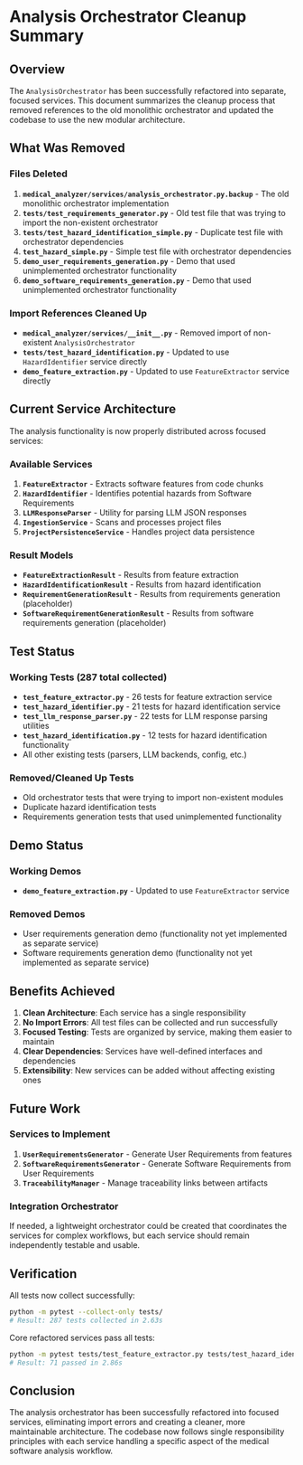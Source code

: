 # Analysis Orchestrator Cleanup Summary

## Overview

The `AnalysisOrchestrator` has been successfully refactored into separate, focused services. This document summarizes the cleanup process that removed references to the old monolithic orchestrator and updated the codebase to use the new modular architecture.

## What Was Removed

### Files Deleted
1. **`medical_analyzer/services/analysis_orchestrator.py.backup`** - The old monolithic orchestrator implementation
2. **`tests/test_requirements_generator.py`** - Old test file that was trying to import the non-existent orchestrator
3. **`tests/test_hazard_identification_simple.py`** - Duplicate test file with orchestrator dependencies
4. **`test_hazard_simple.py`** - Simple test file with orchestrator dependencies
5. **`demo_user_requirements_generation.py`** - Demo that used unimplemented orchestrator functionality
6. **`demo_software_requirements_generation.py`** - Demo that used unimplemented orchestrator functionality

### Import References Cleaned Up
- **`medical_analyzer/services/__init__.py`** - Removed import of non-existent `AnalysisOrchestrator`
- **`tests/test_hazard_identification.py`** - Updated to use `HazardIdentifier` service directly
- **`demo_feature_extraction.py`** - Updated to use `FeatureExtractor` service directly

## Current Service Architecture

The analysis functionality is now properly distributed across focused services:

### Available Services
1. **`FeatureExtractor`** - Extracts software features from code chunks
2. **`HazardIdentifier`** - Identifies potential hazards from Software Requirements
3. **`LLMResponseParser`** - Utility for parsing LLM JSON responses
4. **`IngestionService`** - Scans and processes project files
5. **`ProjectPersistenceService`** - Handles project data persistence

### Result Models
- **`FeatureExtractionResult`** - Results from feature extraction
- **`HazardIdentificationResult`** - Results from hazard identification
- **`RequirementGenerationResult`** - Results from requirements generation (placeholder)
- **`SoftwareRequirementGenerationResult`** - Results from software requirements generation (placeholder)

## Test Status

### Working Tests (287 total collected)
- **`test_feature_extractor.py`** - 26 tests for feature extraction service
- **`test_hazard_identifier.py`** - 21 tests for hazard identification service
- **`test_llm_response_parser.py`** - 22 tests for LLM response parsing utilities
- **`test_hazard_identification.py`** - 12 tests for hazard identification functionality
- All other existing tests (parsers, LLM backends, config, etc.)

### Removed/Cleaned Up Tests
- Old orchestrator tests that were trying to import non-existent modules
- Duplicate hazard identification tests
- Requirements generation tests that used unimplemented functionality

## Demo Status

### Working Demos
- **`demo_feature_extraction.py`** - Updated to use `FeatureExtractor` service

### Removed Demos
- User requirements generation demo (functionality not yet implemented as separate service)
- Software requirements generation demo (functionality not yet implemented as separate service)

## Benefits Achieved

1. **Clean Architecture**: Each service has a single responsibility
2. **No Import Errors**: All test files can be collected and run successfully
3. **Focused Testing**: Tests are organized by service, making them easier to maintain
4. **Clear Dependencies**: Services have well-defined interfaces and dependencies
5. **Extensibility**: New services can be added without affecting existing ones

## Future Work

### Services to Implement
1. **`UserRequirementsGenerator`** - Generate User Requirements from features
2. **`SoftwareRequirementsGenerator`** - Generate Software Requirements from User Requirements
3. **`TraceabilityManager`** - Manage traceability links between artifacts

### Integration Orchestrator
If needed, a lightweight orchestrator could be created that coordinates the services for complex workflows, but each service should remain independently testable and usable.

## Verification

All tests now collect successfully:
```bash
python -m pytest --collect-only tests/
# Result: 287 tests collected in 2.63s
```

Core refactored services pass all tests:
```bash
python -m pytest tests/test_feature_extractor.py tests/test_hazard_identifier.py tests/test_llm_response_parser.py -v
# Result: 71 passed in 2.86s
```

## Conclusion

The analysis orchestrator has been successfully refactored into focused services, eliminating import errors and creating a cleaner, more maintainable architecture. The codebase now follows single responsibility principles with each service handling a specific aspect of the medical software analysis workflow.